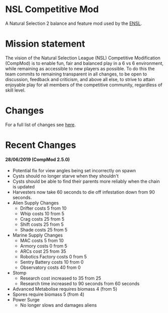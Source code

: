 # NSL Competitive Mod
A Natural Selection 2 balance and feature mod used by the [ENSL](https://www.ensl.org).

# Mission statement
The vision of the Natural Selection League (NSL) Competitive Modification (CompMod) is to enable fun, fair and balanced play in a 6 vs 6 environment, while remaining as accessible to new players as possible.
To do this the team commits to remaining transparent in all changes, to be open to discussion, feedback and criticism, and above all else, to strive to attain enjoyable play for all members of the competitive community, regardless of skill level. 

# Changes
For a full list of changes see [here](changes "CompMod ChangeLog").

# Recent Changes
#### 28/06/2019 (CompMod 2.5.0)
* Potential fix for view angles being set incorrectly on spawn 
* Cysts should no longer starve when they shouldn't
* Cysts should be able to find their parents more reliably when the chain is updated
* Harvesters now take 60 seconds to die off infestation down from 90 seconds.
* Alien Supply Changes
    * Drifter costs 5 from 10
    * Whip costs 10 from 5
    * Crag costs 25 from 5
    * Shift costs 25 from 5
    * Shade costs 25 from 5
* Marine Supply Changes
    * MAC costs 5 from 10
    * Armory costs 0 from 5
    * ARCs cost 25 from 35
    * Robotics Factory costs 0 from 5
    * Sentry Battery costs 10 from 0
    * Observatory costs 40 from 0
* Stomp
    * Research cost increased to 35 from 25
    * Research time increased to 90 seconds from 60 seconds
* Advanced Metabolise requires biomass 4 (from 5)
* Spores require biomass 5 (from 4)
* Power Surge
    * No longer slows and damages aliens 